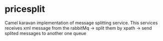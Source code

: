 # pricesplit
Camel karavan implementation of message splitting service.
This services receives xml message from the rabbitMq -> split them by xpath -> send splited messages to another one queue
